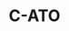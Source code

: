 ---
layout: default
title: C-ATO
nav_exclude: false
nav_order: 73
has_children: false
parent: "Enterprise (Zero Trust)"
last_modified_date: 1
---